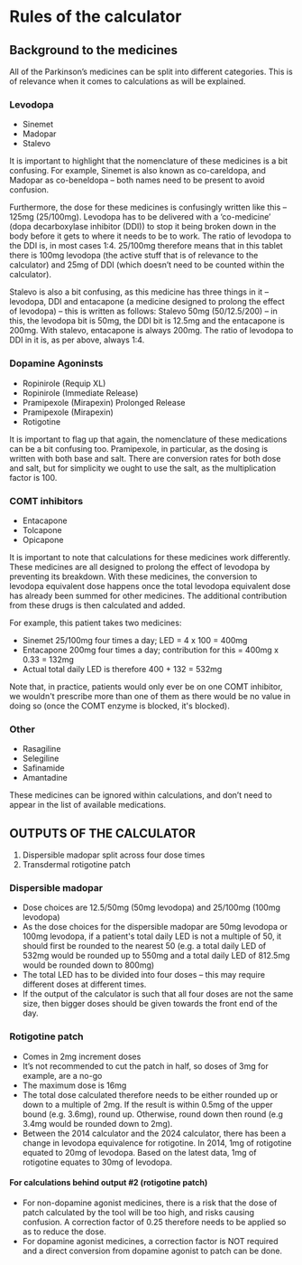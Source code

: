 # Rules of the calculator #

## Background to the medicines ##

All of the Parkinson’s medicines can be split into different categories. This is of relevance when it comes to calculations as will be explained.

### Levodopa ###

- Sinemet
- Madopar
- Stalevo

It is important to highlight that the nomenclature of these medicines is a bit confusing. For example, Sinemet is also known as co-careldopa, and Madopar as co-beneldopa – both names
need to be present to avoid confusion.

Furthermore, the dose for these medicines is confusingly written like this – 125mg (25/100mg). Levodopa has to be delivered with a ‘co-medicine’ (dopa decarboxylase inhibitor (DDI)) to stop it
being broken down in the body before it gets to where it needs to be to work. The ratio of levodopa to the DDI is, in most cases 1:4. 25/100mg therefore means that in this tablet
there is 100mg levodopa (the active stuff that is of relevance to the calculator) and 25mg of DDI (which doesn’t need to be counted within the calculator).

Stalevo is also a bit confusing, as this medicine has three things in it – levodopa, DDI and entacapone (a medicine designed to prolong the effect of levodopa) – this is written as follows: Stalevo 50mg (50/12.5/200) – in this, the levodopa bit is 50mg, the DDI bit is 12.5mg and the entacapone is 200mg. With stalevo, entacapone is always 200mg. The ratio of levodopa to DDI in it is, as per above, always 1:4.

### Dopamine Agoninsts ###

- Ropinirole (Requip XL)
- Ropinirole (Immediate Release)
- Pramipexole (Mirapexin) Prolonged Release
- Pramipexole (Mirapexin)
- Rotigotine

It is important to flag up that again, the nomenclature of these medications can be a bit confusing too. Pramipexole, in particular, as the dosing is written with both base and salt. There are conversion rates for both dose and salt, but for simplicity we ought to use the salt, as the multiplication factor is 100.

### COMT inhibitors ###

- Entacapone
- Tolcapone
- Opicapone

It is important to note that calculations for these medicines work differently. These medicines are all designed to prolong the effect of levodopa by preventing its breakdown. With these medicines, the conversion to levodopa equivalent dose happens once the total levodopa equivalent dose has already been summed for other medicines. The additional contribution from these drugs is then calculated and added.

For example, this patient takes two medicines:

- Sinemet 25/100mg four times a day; LED = 4 x 100 = 400mg
- Entacapone 200mg four times a day; contribution for this = 400mg x 0.33 = 132mg
- Actual total daily LED is therefore 400 + 132 = 532mg

Note that, in practice, patients would only ever be on one COMT inhibitor, we wouldn't prescribe more than one of them as there would be no value in doing so (once the COMT enzyme is blocked, it's blocked).

### Other ###

- Rasagiline
- Selegiline
- Safinamide
- Amantadine

These medicines can be ignored within calculations, and don’t need to appear in the list of available medications.

## OUTPUTS OF THE CALCULATOR ##

1. Dispersible madopar split across four dose times
2. Transdermal rotigotine patch

### Dispersible madopar ###

- Dose choices are 12.5/50mg (50mg levodopa) and 25/100mg (100mg levodopa)
- As the dose choices for the dispersible madopar are 50mg levodopa or 100mg levodopa, if a patient's total daily LED is not a multiple of 50, it should first be rounded to the nearest 50 (e.g. a total daily LED of 532mg would be rounded up to 550mg and a total daily LED of 812.5mg would be rounded down to 800mg)
- The total LED has to be divided into four doses – this may require different doses at different times.
- If the output of the calculator is such that all four doses are not the same size, then bigger doses should be given towards the front end of the day.

### Rotigotine patch ###

- Comes in 2mg increment doses
- It’s not recommended to cut the patch in half, so doses of 3mg for example, are a no-go
- The maximum dose is 16mg
- The total dose calculated therefore needs to be either rounded up or down to a multiple of 2mg. If the result is within 0.5mg of the upper bound (e.g. 3.6mg), round up. Otherwise, round down then round (e.g 3.4mg would be rounded down to 2mg).
- Between the 2014 calculator and the 2024 calculator, there has been a change in levodopa equivalence for rotigotine. In 2014, 1mg of rotigotine equated to 20mg of levodopa. Based on the latest data, 1mg of rotigotine equates to 30mg of levodopa.


#### For calculations behind output #2 (rotigotine patch) ####

- For non-dopamine agonist medicines, there is a risk that the dose of patch calculated by the tool will be too high, and risks causing confusion. A correction factor of 0.25 therefore needs to be applied so as to reduce the dose.
- For dopamine agonist medicines, a correction factor is NOT required and a direct conversion from dopamine agonist to patch can be done.
